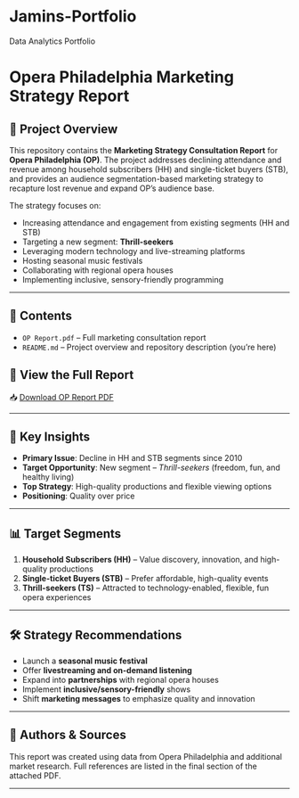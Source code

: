 # Jamins-Portfolio
Data Analytics Portfolio
# Opera Philadelphia Marketing Strategy Report

## 📘 Project Overview

This repository contains the **Marketing Strategy Consultation Report** for **Opera Philadelphia (OP)**. The project addresses declining attendance and revenue among household subscribers (HH) and single-ticket buyers (STB), and provides an audience segmentation-based marketing strategy to recapture lost revenue and expand OP’s audience base.

The strategy focuses on:

- Increasing attendance and engagement from existing segments (HH and STB)
- Targeting a new segment: **Thrill-seekers**
- Leveraging modern technology and live-streaming platforms
- Hosting seasonal music festivals
- Collaborating with regional opera houses
- Implementing inclusive, sensory-friendly programming

---

## 📂 Contents

- `OP Report.pdf` – Full marketing consultation report
- `README.md` – Project overview and repository description (you’re here)
## 📄 View the Full Report

📥 [Download OP Report PDF](https://github.com/jminagord/Jamins-Portfolio/raw/main/opera-philadelphia-strategy/OP%20Report.pdf)

---

## 🧠 Key Insights

- **Primary Issue**: Decline in HH and STB segments since 2010
- **Target Opportunity**: New segment – *Thrill-seekers* (freedom, fun, and healthy living)
- **Top Strategy**: High-quality productions and flexible viewing options
- **Positioning**: Quality over price

---

## 📊 Target Segments

1. **Household Subscribers (HH)** – Value discovery, innovation, and high-quality productions
2. **Single-ticket Buyers (STB)** – Prefer affordable, high-quality events
3. **Thrill-seekers (TS)** – Attracted to technology-enabled, flexible, fun opera experiences

---

## 🛠️ Strategy Recommendations

- Launch a **seasonal music festival**
- Offer **livestreaming and on-demand listening**
- Expand into **partnerships** with regional opera houses
- Implement **inclusive/sensory-friendly** shows
- Shift **marketing messages** to emphasize quality and innovation

---

## 📝 Authors & Sources

This report was created using data from Opera Philadelphia and additional market research. Full references are listed in the final section of the attached PDF.

---


